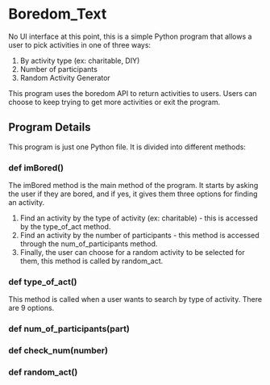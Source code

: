 # Boredom_Text 
No UI interface at this point, this is a simple Python program that allows a user to pick activities in one of three ways:
1. By activity type (ex: charitable, DIY)
2. Number of participants
3. Random Activity Generator

This program uses the boredom API to return activities to users. Users can choose to keep trying to get more activities or exit the program.
## Program Details
This program is just one Python file. It is divided into different methods:
### def imBored() 
The imBored method is the main method of the program. It starts by asking the user if they are bored, and if yes, it gives them three options for finding an activity.
1. Find an activity by the type of activity (ex: charitable) - this is accessed by the type_of_act method.
2. Find an activity by the number of participants - this method is accessed through the num_of_participants method.
3. Finally, the user can choose for a random activity to be selected for them, this method is called by random_act.
### def type_of_act()
This method is called when a user wants to search by type of activity. There are 9 options. 

### def num_of_participants(part)

### def check_num(number)

### def random_act()

